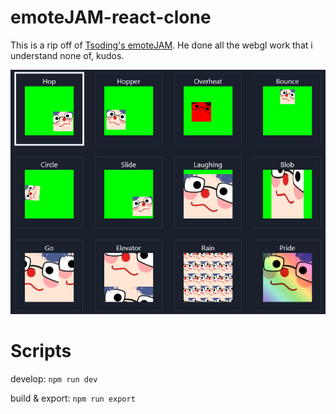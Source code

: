 # emoteJAM-react-clone

This is a rip off of [Tsoding's emoteJAM](https://github.com/tsoding/emoteJAM). He done all the webgl work that i understand none of, kudos.

<img src="filters.png" alt="filters">

# Scripts

develop:
`npm run dev`

build & export:
`npm run export`
